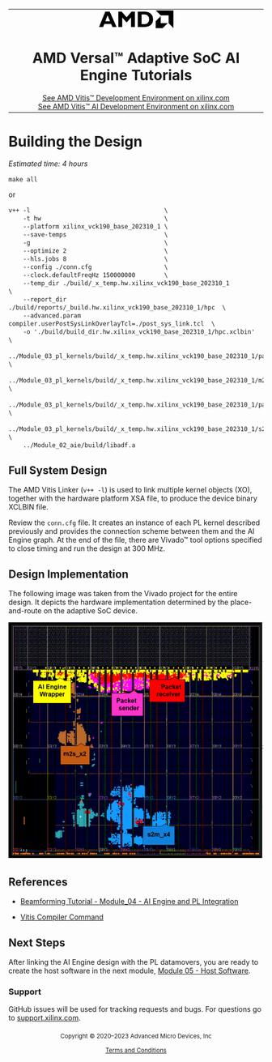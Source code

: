 ﻿<table class="sphinxhide" width="100%">
 <tr width="100%">
    <td align="center"><img src="https://raw.githubusercontent.com/Xilinx/Image-Collateral/main/xilinx-logo.png" width="30%"/><h1>AMD Versal™ Adaptive SoC AI Engine Tutorials</h1>
    <a href="https://www.xilinx.com/products/design-tools/vitis.html">See AMD Vitis™ Development Environment on xilinx.com</br></a>
    <a href="https://www.xilinx.com/products/design-tools/vitis/vitis-ai.html">See AMD Vitis™ AI Development Environment on xilinx.com</a>
    </td>
 </tr>
</table>

# Building the Design

*Estimated time: 4 hours*

```
make all
```
or
```
v++ -l                                     \
    -t hw                                  \
    --platform xilinx_vck190_base_202310_1 \
    --save-temps                           \
    -g                                     \
    --optimize 2                           \
    --hls.jobs 8                           \
    --config ./conn.cfg                    \
    --clock.defaultFreqHz 150000000        \
    --temp_dir ./build/_x_temp.hw.xilinx_vck190_base_202310_1               \
    --report_dir ./build/reports/_build.hw.xilinx_vck190_base_202310_1/hpc  \
    --advanced.param compiler.userPostSysLinkOverlayTcl=./post_sys_link.tcl  \
    -o './build/build_dir.hw.xilinx_vck190_base_202310_1/hpc.xclbin'        \
    ../Module_03_pl_kernels/build/_x_temp.hw.xilinx_vck190_base_202310_1/packet_sender.xo   \
    ../Module_03_pl_kernels/build/_x_temp.hw.xilinx_vck190_base_202310_1/m2s_x2.xo          \
    ../Module_03_pl_kernels/build/_x_temp.hw.xilinx_vck190_base_202310_1/packet_receiver.xo \
    ../Module_03_pl_kernels/build/_x_temp.hw.xilinx_vck190_base_202310_1/s2m_x4.xo          \
    ../Module_02_aie/build/libadf.a
```

## Full System Design

The AMD Vitis Linker (`v++ -l`) is used to link multiple kernel objects (XO), together with the hardware platform XSA file, to produce the device binary XCLBIN file.

Review the `conn.cfg` file. It creates an instance of each PL kernel described previously and provides the connection scheme between them and the AI Engine graph. At the end of the file, there are Vivado™ tool options specified to close timing and run the design at 300 MHz.

## Design Implementation

The following image was taken from the Vivado project for the entire design. It depicts the hardware implementation determined by the place-and-route on the adaptive SoC device.

![alt text](images/Nbody_Implemented_design.png)

## References

* [Beamforming Tutorial - Module_04 - AI Engine and PL Integration](https://github.com/Xilinx/Vitis-Tutorials/tree/master/AI_Engine_Development/Design_Tutorials/03-beamforming)

* [Vitis Compiler Command](https://docs.xilinx.com/r/en-US/ug1393-vitis-application-acceleration/v-Command)

## Next Steps

After linking the AI Engine design with the PL datamovers, you are ready to create the host software in the next module, [Module 05 - Host Software](../Module_05_host_sw).


### Support

GitHub issues will be used for tracking requests and bugs. For questions go to [support.xilinx.com](http://support.xilinx.com/).



<p class="sphinxhide" align="center"><sub>Copyright © 2020–2023 Advanced Micro Devices, Inc</sub></p>

<p class="sphinxhide" align="center"><sup><a href="https://www.amd.com/en/corporate/copyright">Terms and Conditions</a></sup></p>
